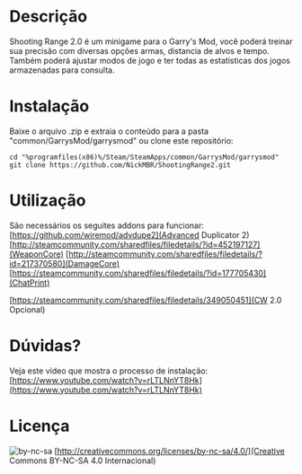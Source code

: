 # Descrição
Shooting Range 2.0 é um minigame para o Garry's Mod, você poderá treinar sua precisão com diversas opções armas, distancia de alvos e tempo. Também poderá ajustar modos de jogo e ter todas as estatisticas dos jogos armazenadas para consulta.

# Instalação
Baixe o arquivo .zip e extraia o conteúdo para a pasta "common/GarrysMod/garrysmod" ou clone este repositório:

	cd "%programfiles(x86)%/Steam/SteamApps/common/GarrysMod/garrysmod"
    git clone https://github.com/NickMBR/ShootingRange2.git

# Utilização
São necessários os seguites addons para funcionar:
[https://github.com/wiremod/advdupe2](Advanced Duplicator 2)
[http://steamcommunity.com/sharedfiles/filedetails/?id=452197127](WeaponCore)
[http://steamcommunity.com/sharedfiles/filedetails/?id=217370580](DamageCore)
[https://steamcommunity.com/sharedfiles/filedetails/?id=177705430](ChatPrint)

[https://steamcommunity.com/sharedfiles/filedetails/349050451](CW 2.0 Opcional)

# Dúvidas?
Veja este vídeo que mostra o processo de instalação:
[https://www.youtube.com/watch?v=rLTLNnYT8Hk](https://www.youtube.com/watch?v=rLTLNnYT8Hk)

# Licença
![by-nc-sa](https://i.creativecommons.org/l/by-nc-sa/4.0/88x31.png)
[http://creativecommons.org/licenses/by-nc-sa/4.0/](Creative Commons BY-NC-SA 4.0 Internacional)